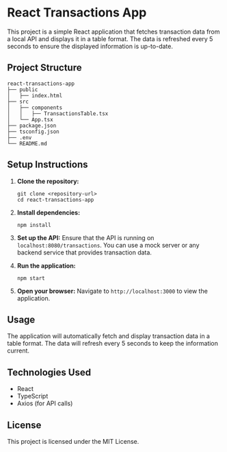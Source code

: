 # React Transactions App

This project is a simple React application that fetches transaction data from a local API and displays it in a table format. The data is refreshed every 5 seconds to ensure the displayed information is up-to-date.

## Project Structure

```
react-transactions-app
├── public
│   ├── index.html
├── src
│   ├── components
│   │   ├── TransactionsTable.tsx
│   └── App.tsx
├── package.json
├── tsconfig.json
├── .env
└── README.md
```

## Setup Instructions

1. **Clone the repository:**
   ```
   git clone <repository-url>
   cd react-transactions-app
   ```

2. **Install dependencies:**
   ```
   npm install
   ```

3. **Set up the API:**
   Ensure that the API is running on `localhost:8080/transactions`. You can use a mock server or any backend service that provides transaction data.

4. **Run the application:**
   ```
   npm start
   ```

5. **Open your browser:**
   Navigate to `http://localhost:3000` to view the application.

## Usage

The application will automatically fetch and display transaction data in a table format. The data will refresh every 5 seconds to keep the information current.

## Technologies Used

- React
- TypeScript
- Axios (for API calls)

## License

This project is licensed under the MIT License.